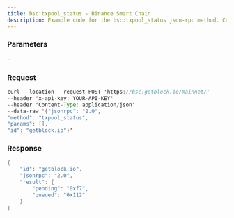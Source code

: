 ```yaml
---
title: bsc:txpool_status - Binance Smart Chain
description: Example code for the bsc:txpool_status json-rpc method. Сomplete guide on how to use bsc:txpool_status json-rpc in GetBlock.io Web3 documentation.
---
```


### Parameters


\-

### Request

``` java
curl --location --request POST 'https://bsc.getblock.io/mainnet/' 
--header 'x-api-key: YOUR-API-KEY' 
--header 'Content-Type: application/json' 
--data-raw '{"jsonrpc": "2.0",
"method": "txpool_status",
"params": [],
"id": "getblock.io"}'
```

###  Response

``` java
{
    "id": "getblock.io",
    "jsonrpc": "2.0",
    "result": {
        "pending": "0xf7",
        "queued": "0x112"
    }
}
```

